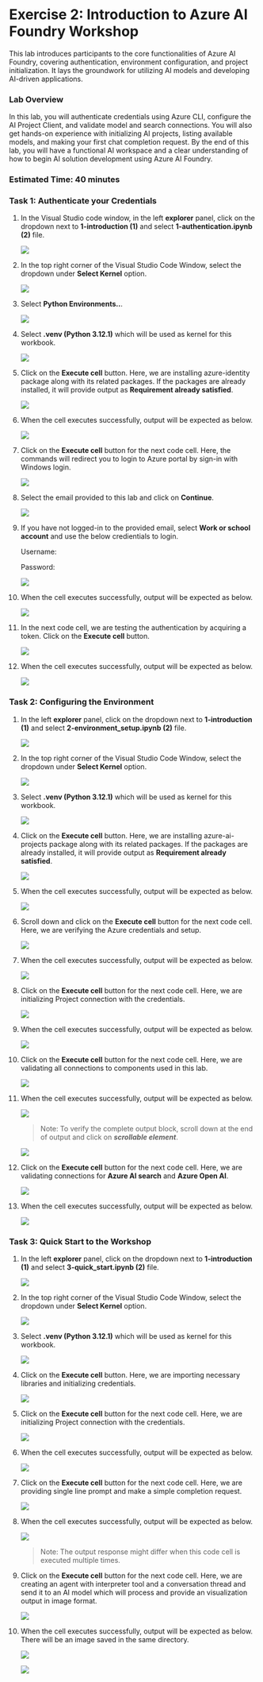 # Exercise 2: Introduction to Azure AI Foundry Workshop 

This lab introduces participants to the core functionalities of Azure AI Foundry, covering authentication, environment configuration, and project initialization. It lays the groundwork for utilizing AI models and developing AI-driven applications.

### Lab Overview

In this lab, you will authenticate credentials using Azure CLI, configure the AI Project Client, and validate model and search connections. You will also get hands-on experience with initializing AI projects, listing available models, and making your first chat completion request. By the end of this lab, you will have a functional AI workspace and a clear understanding of how to begin AI solution development using Azure AI Foundry.

### Estimated Time: 40 minutes

### Task 1: Authenticate your Credentials 

1. In the Visual Studio code window, in the left **explorer** panel, click on the dropdown next to **1-introduction (1)** and select **1-authentication.ipynb (2)** file.

    ![](../images/step-1.png)

1. In the top right corner of the Visual Studio Code Window, select the dropdown under **Select Kernel** option.

    ![](../images/step-15.png)

1. Select **Python Environments..**.

    ![](../images/step-4.png)

1. Select **.venv (Python 3.12.1)** which will be used as kernel for this workbook.

    ![](../images/step-5.png)

1. Click on the **Execute cell** button. Here, we are installing azure-identity package along with its related packages. If the packages are already installed, it will provide output as **Requirement already satisfied**. 

    ![](../images/step-6.png)

1. When the cell executes successfully, output will be expected as below.

    ![](../images/dnd1.png)

1. Click on the **Execute cell** button for the next code cell. Here, the commands will redirect you to login to Azure portal by sign-in with Windows login.

    ![](../images/step-8.png)

1. Select the email provided to this lab and click on **Continue**.

    ![](../images/step-9.png)

1. If you have not logged-in to the provided email, select **Work or school account** and use the below credientials to login.
        
    Username:<inject key="AzureAdUserEmail"></inject>
    
    Password:<inject key="AzureAdUserPassword"></inject>
            
    ![](../images/step-9(1).png)

1. When the cell executes successfully, output will be expected as below.

    ![](../images/step-10.png)

1. In the next code cell, we are testing the authentication by acquiring a token. Click on the **Execute cell** button.

    ![](../images/step-12.png)

1. When the cell executes successfully, output will be expected as below.

    ![](../images/step-13.png)

### Task 2: Configuring the Environment

1. In the left **explorer** panel, click on the dropdown next to **1-introduction (1)** and select **2-environment_setup.ipynb (2)** file.

    ![](../images/step-14.png)

1. In the top right corner of the Visual Studio Code Window, select the dropdown under **Select Kernel** option.

    ![](../images/step-15.png)

1. Select **.venv (Python 3.12.1)** which will be used as kernel for this workbook.

    ![](../images/step-18.png)

1. Click on the **Execute cell** button. Here, we are installing azure-ai-projects package along with its related packages. If the packages are already installed, it will provide output as **Requirement already satisfied**. 

    ![](../images/step-19.png)

1. When the cell executes successfully, output will be expected as below.

    ![](../images/step-20.png)

1. Scroll down and click on the **Execute cell** button for the next code cell. Here, we are verifying the Azure credentials and setup.

    ![](../images/step-21.png)

1. When the cell executes successfully, output will be expected as below.

    ![](../images/step-22.png)

1. Click on the **Execute cell** button for the next code cell. Here, we are initializing Project connection with the credentials.

    ![](../images/step-23.png)

1. When the cell executes successfully, output will be expected as below.

    ![](../images/step-24.png)

1. Click on the **Execute cell** button for the next code cell. Here, we are validating all connections to components used in this lab.

    ![](../images/step-25.png)

1. When the cell executes successfully, output will be expected as below.

    ![](../images/step-26.png)
    > Note: To verify the complete output block, scroll down at the end of output and click on ***scrollable element***.
        
     ![](../images/step-27.png)

1. Click on the **Execute cell** button for the next code cell. Here, we are validating connections for **Azure AI search** and **Azure Open AI**.

    ![](../images/step-28.png)

1. When the cell executes successfully, output will be expected as below.

    ![](../images/step-29.png)

### Task 3: Quick Start to the Workshop

1. In the left **explorer** panel, click on the dropdown next to **1-introduction (1)** and select **3-quick_start.ipynb (2)** file.

    ![](../images/step-30.png)

1. In the top right corner of the Visual Studio Code Window, select the dropdown under **Select Kernel** option.

    ![](../images/step-31.png)

1. Select **.venv (Python 3.12.1)** which will be used as kernel for this workbook.

    ![](../images/step-34.png)

1. Click on the **Execute cell** button. Here, we are importing necessary libraries and initializing credentials.

    ![](../images/step-35.png)

1. Click on the **Execute cell** button for the next code cell. Here, we are initializing Project connection with the credentials.

    ![](../images/step-36.png)

1. When the cell executes successfully, output will be expected as below.

    ![](../images/step-37.png)

1. Click on the **Execute cell** button for the next code cell. Here, we are providing single line prompt and make a simple completion request.

    ![](../images/step-38.png)

1. When the cell executes successfully, output will be expected as below.

    ![](../images/step-39.png)
    >Note: The output response might differ when this code cell is executed multiple times.

1. Click on the **Execute cell** button for the next code cell. Here, we are creating an agent with interpreter tool and a conversation thread and send it to an AI model which will process and provide an visualization output in image format.

    ![](../images/step-40.png)

1. When the cell executes successfully, output will be expected as below. There will be an image saved in the same directory.

    ![](../images/step-41.png)

    ![](../images/step-42.png)
